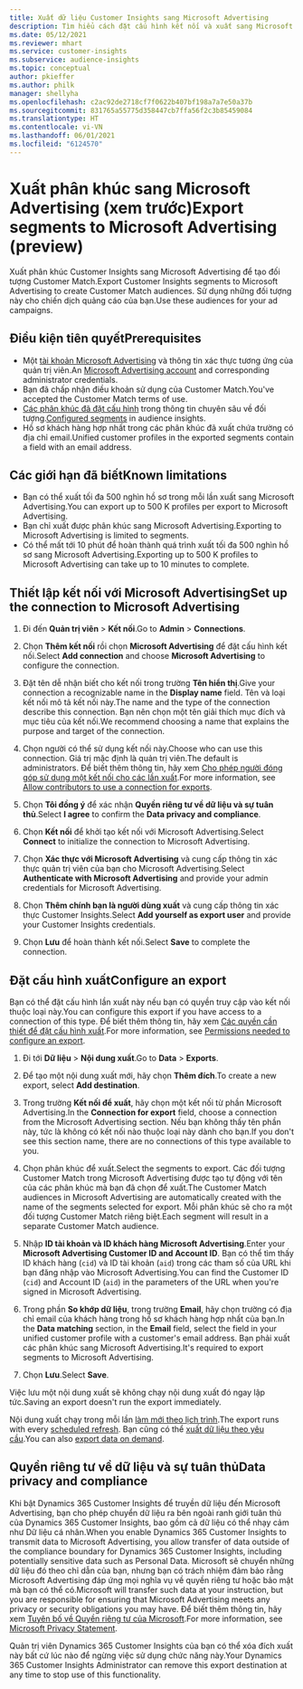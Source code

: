 ```yaml
---
title: Xuất dữ liệu Customer Insights sang Microsoft Advertising
description: Tìm hiểu cách đặt cấu hình kết nối và xuất sang Microsoft Advertising.
ms.date: 05/12/2021
ms.reviewer: mhart
ms.service: customer-insights
ms.subservice: audience-insights
ms.topic: conceptual
author: pkieffer
ms.author: philk
manager: shellyha
ms.openlocfilehash: c2ac92de2718cf7f0622b407bf198a7a7e50a37b
ms.sourcegitcommit: 831765a55775d358447cb7ffa56f2c3b85459084
ms.translationtype: HT
ms.contentlocale: vi-VN
ms.lasthandoff: 06/01/2021
ms.locfileid: "6124570"
---
```

# <a name="export-segments-to-microsoft-advertising-preview"></a><span data-ttu-id="d1edc-103">Xuất phân khúc sang Microsoft Advertising (xem trước)</span><span class="sxs-lookup"><span data-stu-id="d1edc-103">Export segments to Microsoft Advertising (preview)</span></span>

<span data-ttu-id="d1edc-104">Xuất phân khúc Customer Insights sang Microsoft Advertising để tạo đối tượng Customer Match.</span><span class="sxs-lookup"><span data-stu-id="d1edc-104">Export Customer Insights segments to Microsoft Advertising to create Customer Match audiences.</span></span> <span data-ttu-id="d1edc-105">Sử dụng những đối tượng này cho chiến dịch quảng cáo của bạn.</span><span class="sxs-lookup"><span data-stu-id="d1edc-105">Use these audiences for your ad campaigns.</span></span>

## <a name="prerequisites"></a><span data-ttu-id="d1edc-106">Điều kiện tiên quyết</span><span class="sxs-lookup"><span data-stu-id="d1edc-106">Prerequisites</span></span>

-   <span data-ttu-id="d1edc-107">Một [tài khoản Microsoft Advertising](https://ads.microsoft.com/) và thông tin xác thực tương ứng của quản trị viên.</span><span class="sxs-lookup"><span data-stu-id="d1edc-107">An [Microsoft Advertising account](https://ads.microsoft.com/) and corresponding administrator credentials.</span></span>
-   <span data-ttu-id="d1edc-108">Bạn đã chấp nhận điều khoản sử dụng của Customer Match.</span><span class="sxs-lookup"><span data-stu-id="d1edc-108">You've accepted the Customer Match terms of use.</span></span> 
-   <span data-ttu-id="d1edc-109">[Các phân khúc đã đặt cấu hình](segments.md) trong thông tin chuyên sâu về đối tượng.</span><span class="sxs-lookup"><span data-stu-id="d1edc-109">[Configured segments](segments.md) in audience insights.</span></span>
-   <span data-ttu-id="d1edc-110">Hồ sơ khách hàng hợp nhất trong các phân khúc đã xuất chứa trường có địa chỉ email.</span><span class="sxs-lookup"><span data-stu-id="d1edc-110">Unified customer profiles in the exported segments contain a field with an email address.</span></span>

## <a name="known-limitations"></a><span data-ttu-id="d1edc-111">Các giới hạn đã biết</span><span class="sxs-lookup"><span data-stu-id="d1edc-111">Known limitations</span></span>

- <span data-ttu-id="d1edc-112">Bạn có thể xuất tối đa 500 nghìn hồ sơ trong mỗi lần xuất sang Microsoft Advertising.</span><span class="sxs-lookup"><span data-stu-id="d1edc-112">You can export up to 500 K profiles per export to Microsoft Advertising.</span></span>
- <span data-ttu-id="d1edc-113">Bạn chỉ xuất được phân khúc sang Microsoft Advertising.</span><span class="sxs-lookup"><span data-stu-id="d1edc-113">Exporting to Microsoft Advertising is limited to segments.</span></span>
- <span data-ttu-id="d1edc-114">Có thể mất tới 10 phút để hoàn thành quá trình xuất tối đa 500 nghìn hồ sơ sang Microsoft Advertising.</span><span class="sxs-lookup"><span data-stu-id="d1edc-114">Exporting up to 500 K profiles to Microsoft Advertising can take up to 10 minutes to complete.</span></span> 


## <a name="set-up-the-connection-to-microsoft-advertising"></a><span data-ttu-id="d1edc-115">Thiết lập kết nối với Microsoft Advertising</span><span class="sxs-lookup"><span data-stu-id="d1edc-115">Set up the connection to Microsoft Advertising</span></span>

1. <span data-ttu-id="d1edc-116">Đi đến **Quản trị viên** > **Kết nối**.</span><span class="sxs-lookup"><span data-stu-id="d1edc-116">Go to **Admin** > **Connections**.</span></span>

1. <span data-ttu-id="d1edc-117">Chọn **Thêm kết nối** rồi chọn **Microsoft Advertising** để đặt cấu hình kết nối.</span><span class="sxs-lookup"><span data-stu-id="d1edc-117">Select **Add connection** and choose **Microsoft Advertising** to configure the connection.</span></span>

1. <span data-ttu-id="d1edc-118">Đặt tên dễ nhận biết cho kết nối trong trường **Tên hiển thị**.</span><span class="sxs-lookup"><span data-stu-id="d1edc-118">Give your connection a recognizable name in the **Display name** field.</span></span> <span data-ttu-id="d1edc-119">Tên và loại kết nối mô tả kết nối này.</span><span class="sxs-lookup"><span data-stu-id="d1edc-119">The name and the type of the connection describe this connection.</span></span> <span data-ttu-id="d1edc-120">Bạn nên chọn một tên giải thích mục đích và mục tiêu của kết nối.</span><span class="sxs-lookup"><span data-stu-id="d1edc-120">We recommend choosing a name that explains the purpose and target of the connection.</span></span>

1. <span data-ttu-id="d1edc-121">Chọn người có thể sử dụng kết nối này.</span><span class="sxs-lookup"><span data-stu-id="d1edc-121">Choose who can use this connection.</span></span> <span data-ttu-id="d1edc-122">Giá trị mặc định là quản trị viên.</span><span class="sxs-lookup"><span data-stu-id="d1edc-122">The default is administrators.</span></span> <span data-ttu-id="d1edc-123">Để biết thêm thông tin, hãy xem [Cho phép người đóng góp sử dụng một kết nối cho các lần xuất](connections.md#allow-contributors-to-use-a-connection-for-exports).</span><span class="sxs-lookup"><span data-stu-id="d1edc-123">For more information, see [Allow contributors to use a connection for exports](connections.md#allow-contributors-to-use-a-connection-for-exports).</span></span>

1. <span data-ttu-id="d1edc-124">Chọn **Tôi đồng ý** để xác nhận **Quyền riêng tư về dữ liệu và sự tuân thủ**.</span><span class="sxs-lookup"><span data-stu-id="d1edc-124">Select **I agree** to confirm the **Data privacy and compliance**.</span></span>

1. <span data-ttu-id="d1edc-125">Chọn **Kết nối** để khởi tạo kết nối với Microsoft Advertising.</span><span class="sxs-lookup"><span data-stu-id="d1edc-125">Select **Connect** to initialize the connection to Microsoft Advertising.</span></span>

1. <span data-ttu-id="d1edc-126">Chọn **Xác thực với Microsoft Advertising** và cung cấp thông tin xác thực quản trị viên của bạn cho Microsoft Advertising.</span><span class="sxs-lookup"><span data-stu-id="d1edc-126">Select **Authenticate with Microsoft Advertising** and provide your admin credentials for Microsoft Advertising.</span></span>

1. <span data-ttu-id="d1edc-127">Chọn **Thêm chính bạn là người dùng xuất** và cung cấp thông tin xác thực Customer Insights.</span><span class="sxs-lookup"><span data-stu-id="d1edc-127">Select **Add yourself as export user** and provide your Customer Insights credentials.</span></span>

1. <span data-ttu-id="d1edc-128">Chọn **Lưu** để hoàn thành kết nối.</span><span class="sxs-lookup"><span data-stu-id="d1edc-128">Select **Save** to complete the connection.</span></span>

## <a name="configure-an-export"></a><span data-ttu-id="d1edc-129">Đặt cấu hình xuất</span><span class="sxs-lookup"><span data-stu-id="d1edc-129">Configure an export</span></span>

<span data-ttu-id="d1edc-130">Bạn có thể đặt cấu hình lần xuất này nếu bạn có quyền truy cập vào kết nối thuộc loại này.</span><span class="sxs-lookup"><span data-stu-id="d1edc-130">You can configure this export if you have access to a connection of this type.</span></span> <span data-ttu-id="d1edc-131">Để biết thêm thông tin, hãy xem [Các quyền cần thiết để đặt cấu hình xuất](export-destinations.md#set-up-a-new-export).</span><span class="sxs-lookup"><span data-stu-id="d1edc-131">For more information, see [Permissions needed to configure an export](export-destinations.md#set-up-a-new-export).</span></span>

1. <span data-ttu-id="d1edc-132">Đi tới **Dữ liệu** > **Nội dung xuất**.</span><span class="sxs-lookup"><span data-stu-id="d1edc-132">Go to **Data** > **Exports**.</span></span>

1. <span data-ttu-id="d1edc-133">Để tạo một nội dung xuất mới, hãy chọn **Thêm đích**.</span><span class="sxs-lookup"><span data-stu-id="d1edc-133">To create a new export, select **Add destination**.</span></span>

1. <span data-ttu-id="d1edc-134">Trong trường **Kết nối để xuất**, hãy chọn một kết nối từ phần Microsoft Advertising.</span><span class="sxs-lookup"><span data-stu-id="d1edc-134">In the **Connection for export** field, choose a connection from the Microsoft Advertising section.</span></span> <span data-ttu-id="d1edc-135">Nếu bạn không thấy tên phần này, tức là không có kết nối nào thuộc loại này dành cho bạn.</span><span class="sxs-lookup"><span data-stu-id="d1edc-135">If you don't see this section name, there are no connections of this type available to you.</span></span>

1. <span data-ttu-id="d1edc-136">Chọn phân khúc để xuất.</span><span class="sxs-lookup"><span data-stu-id="d1edc-136">Select the segments to export.</span></span> <span data-ttu-id="d1edc-137">Các đối tượng Customer Match trong Microsoft Advertising được tạo tự động với tên của các phân khúc mà bạn đã chọn để xuất.</span><span class="sxs-lookup"><span data-stu-id="d1edc-137">The Customer Match audiences in Microsoft Advertising are automatically created with the name of the segments selected for export.</span></span> <span data-ttu-id="d1edc-138">Mỗi phân khúc sẽ cho ra một đối tượng Customer Match riêng biệt.</span><span class="sxs-lookup"><span data-stu-id="d1edc-138">Each segment will result in a separate Customer Match audience.</span></span> 

1. <span data-ttu-id="d1edc-139">Nhập **ID tài khoản và ID khách hàng Microsoft Advertising**.</span><span class="sxs-lookup"><span data-stu-id="d1edc-139">Enter your **Microsoft Advertising Customer ID and Account ID**.</span></span> <span data-ttu-id="d1edc-140">Bạn có thể tìm thấy ID khách hàng (`cid`) và ID tài khoản (`aid`) trong các tham số của URL khi bạn đăng nhập vào Microsoft Advertising.</span><span class="sxs-lookup"><span data-stu-id="d1edc-140">You can find the Customer ID (`cid`) and Account ID (`aid`) in the parameters of the URL when you're signed in Microsoft Advertising.</span></span>

1. <span data-ttu-id="d1edc-141">Trong phần **So khớp dữ liệu**, trong trường **Email**, hãy chọn trường có địa chỉ email của khách hàng trong hồ sơ khách hàng hợp nhất của bạn.</span><span class="sxs-lookup"><span data-stu-id="d1edc-141">In the **Data matching** section, in the **Email** field, select the field in your unified customer profile with a customer's email address.</span></span> <span data-ttu-id="d1edc-142">Bạn phải xuất các phân khúc sang Microsoft Advertising.</span><span class="sxs-lookup"><span data-stu-id="d1edc-142">It's required to export segments to Microsoft Advertising.</span></span>

1. <span data-ttu-id="d1edc-143">Chọn **Lưu**.</span><span class="sxs-lookup"><span data-stu-id="d1edc-143">Select **Save**.</span></span>

<span data-ttu-id="d1edc-144">Việc lưu một nội dung xuất sẽ không chạy nội dung xuất đó ngay lập tức.</span><span class="sxs-lookup"><span data-stu-id="d1edc-144">Saving an export doesn't run the export immediately.</span></span>

<span data-ttu-id="d1edc-145">Nội dung xuất chạy trong mỗi lần [làm mới theo lịch trình](system.md#schedule-tab).</span><span class="sxs-lookup"><span data-stu-id="d1edc-145">The export runs with every [scheduled refresh](system.md#schedule-tab).</span></span> <span data-ttu-id="d1edc-146">Bạn cũng có thể [xuất dữ liệu theo yêu cầu](export-destinations.md#run-exports-on-demand).</span><span class="sxs-lookup"><span data-stu-id="d1edc-146">You can also [export data on demand](export-destinations.md#run-exports-on-demand).</span></span> 


## <a name="data-privacy-and-compliance"></a><span data-ttu-id="d1edc-147">Quyền riêng tư về dữ liệu và sự tuân thủ</span><span class="sxs-lookup"><span data-stu-id="d1edc-147">Data privacy and compliance</span></span>

<span data-ttu-id="d1edc-148">Khi bật Dynamics 365 Customer Insights để truyền dữ liệu đến Microsoft Advertising, bạn cho phép chuyển dữ liệu ra bên ngoài ranh giới tuân thủ của Dynamics 365 Customer Insights, bao gồm cả dữ liệu có thể nhạy cảm như Dữ liệu cá nhân.</span><span class="sxs-lookup"><span data-stu-id="d1edc-148">When you enable Dynamics 365 Customer Insights to transmit data to Microsoft Advertising, you allow transfer of data outside of the compliance boundary for Dynamics 365 Customer Insights, including potentially sensitive data such as Personal Data.</span></span> <span data-ttu-id="d1edc-149">Microsoft sẽ chuyển những dữ liệu đó theo chỉ dẫn của bạn, nhưng bạn có trách nhiệm đảm bảo rằng Microsoft Advertising đáp ứng mọi nghĩa vụ về quyền riêng tư hoặc bảo mật mà bạn có thể có.</span><span class="sxs-lookup"><span data-stu-id="d1edc-149">Microsoft will transfer such data at your instruction, but you are responsible for ensuring that Microsoft Advertising meets any privacy or security obligations you may have.</span></span> <span data-ttu-id="d1edc-150">Để biết thêm thông tin, hãy xem [Tuyên bố về Quyền riêng tư của Microsoft](https://go.microsoft.com/fwlink/?linkid=396732).</span><span class="sxs-lookup"><span data-stu-id="d1edc-150">For more information, see [Microsoft Privacy Statement](https://go.microsoft.com/fwlink/?linkid=396732).</span></span>

<span data-ttu-id="d1edc-151">Quản trị viên Dynamics 365 Customer Insights của bạn có thể xóa đích xuất này bất cứ lúc nào để ngừng việc sử dụng chức năng này.</span><span class="sxs-lookup"><span data-stu-id="d1edc-151">Your Dynamics 365 Customer Insights Administrator can remove this export destination at any time to stop use of this functionality.</span></span>
